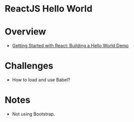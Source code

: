 ReactJS Hello World
===================

# Overview

- [Getting Started with React: Building a Hello World Demo](https://www.sitepoint.com/getting-started-react/)

# Challenges

- How to load and use Babel?

# Notes

- Not using Bootstrap.
